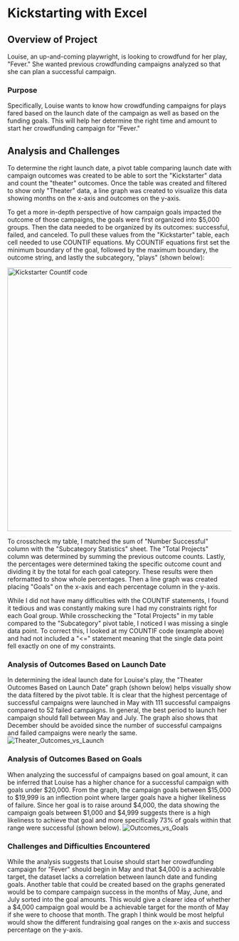 # Kickstarting with Excel

## Overview of Project
Louise, an up-and-coming playwright, is looking to crowdfund for her play, "Fever." She wanted previous crowdfunding campaigns analyzed so that she can plan a successful campaign.
### Purpose
Specifically, Louise wants to know how crowdfunding campaigns for plays fared based on the launch date of the campaign as well as based on the funding goals. This will help her determine the right time and amount to start her crowdfunding campaign for "Fever."
## Analysis and Challenges
To determine the right launch date, a pivot table comparing launch date with campaign outcomes was created to be able to sort the "Kickstarter" data and count the "theater" outcomes. Once the table was created and filtered to show only "Theater" data, a line graph was created to visualize this data showing months on the x-axis and outcomes on the y-axis. 

To get a more in-depth perspective of how campaign goals impacted the outcome of those campaigns, the goals were first organized into $5,000 groups. Then the data needed to be organized by its outcomes: successful, failed, and canceled. To pull these values from the "Kickstarter" table, each cell needed to use COUNTIF equations. My COUNTIF equations first set the minimum boundary of the goal, followed by the maximum boundary, the outcome string, and lastly the subcategory, "plays" (shown below): 

<img width="592" alt="Kickstarter CountIf code" src="https://user-images.githubusercontent.com/114324871/206075586-03a65ee8-1694-4c21-a632-d89769225379.png">

To crosscheck my table, I matched the sum of "Number Successful" column with the "Subcategory Statistics" sheet. The "Total Projects" column was determined by summing the previous outcome counts. Lastly, the percentages were determined taking the specific outcome count and dividing it by the total for each goal category. These results were then reformatted to show whole percentages. Then a line graph was created placing "Goals" on the x-axis and each percentage column in the y-axis.

While I did not have many difficulties with the COUNTIF statements, I found it tedious and was constantly making sure I had my constraints right for each Goal group. While crosschecking the "Total Projects" in my table compared to the "Subcategory" pivot table, I noticed I was missing a single data point. To correct this, I looked at my COUNTIF code (example above) and had not included a "<=" statement meaning that the single data point fell exactly on one of my constraints.
### Analysis of Outcomes Based on Launch Date
In determining the ideal launch date for Louise's play, the "Theater Outcomes Based on Launch Date" graph (shown below) helps visually show the data filtered by the pivot table. It is clear that the highest percentage of successful campaigns were launched in May with 111 successful campaigns compared to 52 failed campaigns. In general, the best period to launch her campaign should fall between May and July. The graph also shows that December should be avoided since the number of successful campaigns and failed campaigns were nearly the same.
![Theater_Outcomes_vs_Launch](https://user-images.githubusercontent.com/114324871/206073006-90197def-7b0e-4e36-9cf9-32a4a0de4507.png)

### Analysis of Outcomes Based on Goals
When analyzing the successful of campaigns based on goal amount, it can be inferred that Louise has a higher chance for a successful campaign with goals under $20,000. From the graph, the campaign goals between $15,000 to $19,999 is an inflection point where larger goals have a higher likeliness of failure. Since her goal is to raise around $4,000, the data showing the campaign goals between $1,000 and $4,999 suggests there is a high likeliness to achieve that goal and more specifically 73% of goals within that range were successful (shown below). 
![Outcomes_vs_Goals](https://user-images.githubusercontent.com/114324871/206073002-97ea610a-d148-4f06-bb05-f5ba87f0a296.png)
### Challenges and Difficulties Encountered
While the analysis suggests that Louise should start her crowdfunding campaign for "Fever" should begin in May and that $4,000 is a achievable target, the dataset lacks a correlation between launch date and funding goals. Another table that could be created based on the graphs generated would be to compare campaign success in the months of May, June, and July sorted into the goal amounts. This would give a clearer idea of whether a $4,000 campaign goal would be a achievable target for the month of May if she were to choose that month. The graph I think would be most helpful would show the different fundraising goal ranges on the x-axis and success percentage on the y-axis. 
